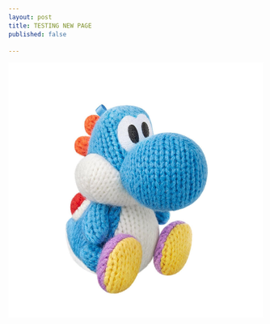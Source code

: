 ```yaml
---
layout: post
title: TESTING NEW PAGE
published: false

---
```

![](/uploads/pTRU1-22201275enh-z6.jpg)